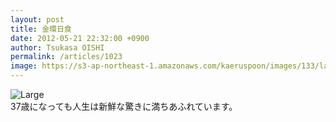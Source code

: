 ```yaml
---
layout: post
title: 金環日食
date: 2012-05-21 22:32:00 +0900
author: Tsukasa OISHI
permalink: /articles/1023
image: https://s3-ap-northeast-1.amazonaws.com/kaeruspoon/images/133/large.jpg?1337607154
---
```



![Large](https://s3-ap-northeast-1.amazonaws.com/kaeruspoon/images/133/large.jpg?1337607154)  
37歳になっても人生は新鮮な驚きに満ちあふれています。  

